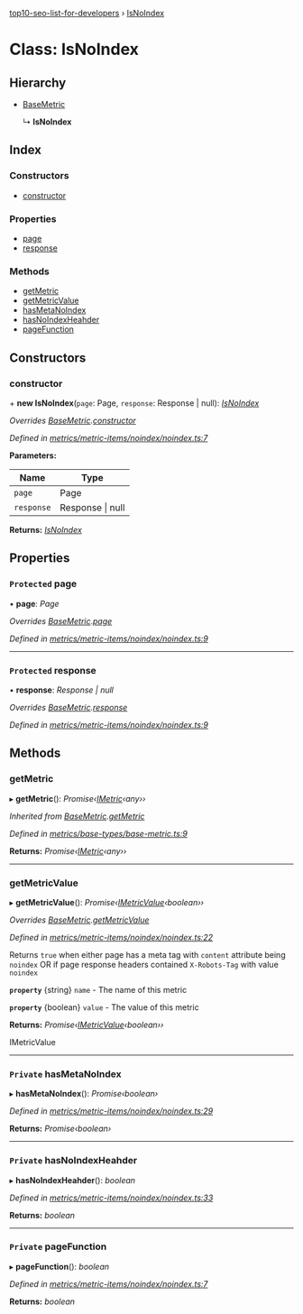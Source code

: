 [top10-seo-list-for-developers](../README.md) › [IsNoIndex](isnoindex.md)

# Class: IsNoIndex

## Hierarchy

* [BaseMetric](basemetric.md)

  ↳ **IsNoIndex**

## Index

### Constructors

* [constructor](isnoindex.md#constructor)

### Properties

* [page](isnoindex.md#protected-page)
* [response](isnoindex.md#protected-response)

### Methods

* [getMetric](isnoindex.md#getmetric)
* [getMetricValue](isnoindex.md#getmetricvalue)
* [hasMetaNoIndex](isnoindex.md#private-hasmetanoindex)
* [hasNoIndexHeahder](isnoindex.md#private-hasnoindexheahder)
* [pageFunction](isnoindex.md#private-pagefunction)

## Constructors

###  constructor

\+ **new IsNoIndex**(`page`: Page, `response`: Response | null): *[IsNoIndex](isnoindex.md)*

*Overrides [BaseMetric](basemetric.md).[constructor](basemetric.md#constructor)*

*Defined in [metrics/metric-items/noindex/noindex.ts:7](https://github.com/deepcrawl/top10-seo-list-for-developer/blob/c60e990/src/metrics/metric-items/noindex/noindex.ts#L7)*

**Parameters:**

Name | Type |
------ | ------ |
`page` | Page |
`response` | Response &#124; null |

**Returns:** *[IsNoIndex](isnoindex.md)*

## Properties

### `Protected` page

• **page**: *Page*

*Overrides [BaseMetric](basemetric.md).[page](basemetric.md#protected-page)*

*Defined in [metrics/metric-items/noindex/noindex.ts:9](https://github.com/deepcrawl/top10-seo-list-for-developer/blob/c60e990/src/metrics/metric-items/noindex/noindex.ts#L9)*

___

### `Protected` response

• **response**: *Response | null*

*Overrides [BaseMetric](basemetric.md).[response](basemetric.md#protected-response)*

*Defined in [metrics/metric-items/noindex/noindex.ts:9](https://github.com/deepcrawl/top10-seo-list-for-developer/blob/c60e990/src/metrics/metric-items/noindex/noindex.ts#L9)*

## Methods

###  getMetric

▸ **getMetric**(): *Promise‹[IMetric](../interfaces/imetric.md)‹any››*

*Inherited from [BaseMetric](basemetric.md).[getMetric](basemetric.md#getmetric)*

*Defined in [metrics/base-types/base-metric.ts:9](https://github.com/deepcrawl/top10-seo-list-for-developer/blob/c60e990/src/metrics/base-types/base-metric.ts#L9)*

**Returns:** *Promise‹[IMetric](../interfaces/imetric.md)‹any››*

___

###  getMetricValue

▸ **getMetricValue**(): *Promise‹[IMetricValue](../interfaces/imetricvalue.md)‹boolean››*

*Overrides [BaseMetric](basemetric.md).[getMetricValue](basemetric.md#abstract-getmetricvalue)*

*Defined in [metrics/metric-items/noindex/noindex.ts:22](https://github.com/deepcrawl/top10-seo-list-for-developer/blob/c60e990/src/metrics/metric-items/noindex/noindex.ts#L22)*

Returns `true` when either page has a meta tag with `content` attribute being `noindex`
OR if page response headers contained `X-Robots-Tag` with value `noindex`

**`property`** {string} `name` - The name of this metric

**`property`** {boolean} `value` - The value of this metric

**Returns:** *Promise‹[IMetricValue](../interfaces/imetricvalue.md)‹boolean››*

IMetricValue

___

### `Private` hasMetaNoIndex

▸ **hasMetaNoIndex**(): *Promise‹boolean›*

*Defined in [metrics/metric-items/noindex/noindex.ts:29](https://github.com/deepcrawl/top10-seo-list-for-developer/blob/c60e990/src/metrics/metric-items/noindex/noindex.ts#L29)*

**Returns:** *Promise‹boolean›*

___

### `Private` hasNoIndexHeahder

▸ **hasNoIndexHeahder**(): *boolean*

*Defined in [metrics/metric-items/noindex/noindex.ts:33](https://github.com/deepcrawl/top10-seo-list-for-developer/blob/c60e990/src/metrics/metric-items/noindex/noindex.ts#L33)*

**Returns:** *boolean*

___

### `Private` pageFunction

▸ **pageFunction**(): *boolean*

*Defined in [metrics/metric-items/noindex/noindex.ts:7](https://github.com/deepcrawl/top10-seo-list-for-developer/blob/c60e990/src/metrics/metric-items/noindex/noindex.ts#L7)*

**Returns:** *boolean*
